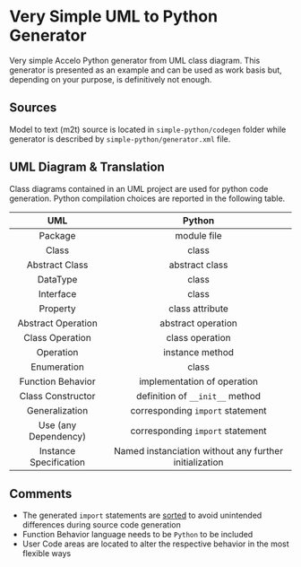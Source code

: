 Very Simple UML to Python Generator
===================================

Very simple Accelo Python generator from UML class diagram. This generator is presented as an example and can be used as work basis but, depending on your purpose, is definitively not enough.

## Sources ##
Model to text (m2t) source is located in `simple-python/codegen` folder while generator is described by `simple-python/generator.xml` file.

## UML Diagram & Translation ##
Class diagrams contained in an UML project are used for python code generation. Python compilation choices are reported in the following table.

| UML | Python  |
| :-: |:-------:|
| Package | module file|
| Class | class |
| Abstract Class | abstract class |
| DataType | class |
| Interface | class |
| Property | class attribute |
| Abstract Operation | abstract operation |
| Class Operation | class operation |
| Operation | instance method |
| Enumeration | class |
| Function Behavior | implementation of operation |
| Class Constructor | definition of `__init__` method |
| Generalization | corresponding `import` statement |
| Use (any Dependency) | corresponding `import` statement |
| Instance Specification | Named instanciation without any further initialization |

## Comments ##
- The generated `import` statements are [sorted](simple-python/codegen/uml2python.mtl#23) to avoid unintended differences during source code generation
- Function Behavior language needs to be `Python` to be included
- User Code areas are located to alter the respective behavior in the most flexible ways
